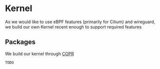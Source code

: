 # Kernel

As we would like to use eBPF features (primarily for Cilium) and wireguard, we
build our own Kernel recent enough to support required features

## Packages

We build our kernel through [COPR]

```bash
TODO
```

[COPR]: https://copr.fedorainfracloud.org/coprs/simonswine/kernel-lts-5.4/

